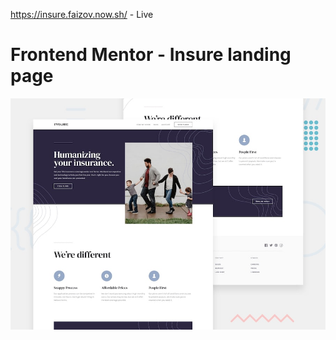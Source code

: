 https://insure.faizov.now.sh/ - Live

# Frontend Mentor - Insure landing page

![Design preview for the Insure landing page coding challenge](./design/desktop-preview.jpg)
